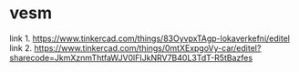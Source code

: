 # vesm
link 1. https://www.tinkercad.com/things/83OyvpxTAgp-lokaverkefni/editel 
link 2. https://www.tinkercad.com/things/0mtXExpgoVy-car/editel?sharecode=JkmXznmThtfaWJV0lFIJkNRV7B40L3TdT-R5tBazfes

